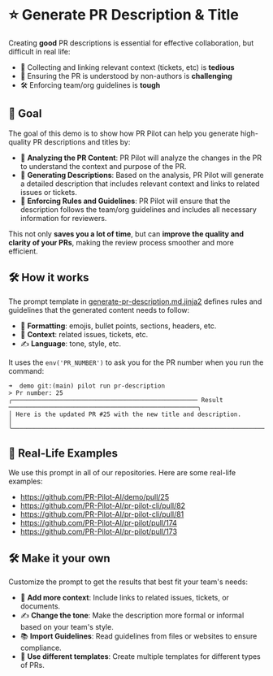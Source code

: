 # ⭐️ Generate PR Description & Title
Creating **good** PR descriptions is essential for effective collaboration,
but difficult in real life:
- 📝 Collecting and linking relevant context (tickets, etc) is **tedious**
- 🤔 Ensuring the PR is understood by non-authors is **challenging**
- 🛠️ Enforcing team/org guidelines is **tough**

## 🎯 Goal
The goal of this demo is to show how PR Pilot can help you generate high-quality PR descriptions and titles by:
- 🧠 **Analyzing the PR Content**: PR Pilot will analyze the changes in the PR to understand the context and purpose of the PR.
- 📝 **Generating Descriptions**: Based on the analysis, PR Pilot will generate a detailed description that includes relevant context and links to related issues or tickets.
- 📏 **Enforcing Rules and Guidelines**: PR Pilot will ensure that the description follows the team/org guidelines and includes all necessary information for reviewers.

This not only **saves you a lot of time**, but can **improve the quality and clarity of your PRs**, making the review process smoother and more efficient.

## 🛠️ How it works
The prompt template in [generate-pr-description.md.jinja2](generate-pr-description.md.jinja2) defines rules and guidelines that the 
generated content needs to follow:
- 🎨 **Formatting**: emojis, bullet points, sections, headers, etc.
- 🔗 **Context**: related issues, tickets, etc.
- ✍️ **Language**: tone, style, etc.

It uses the `env('PR_NUMBER')` to ask you for the PR number when you run the command:

```shell
➜  demo git:(main) pilot run pr-description
> Pr number: 25
╭─────────────────────────────────────────────────── Result ────────────────────────────────────────────────────╮
│ Here is the updated PR #25 with the new title and description.                                                │
╰───────────────────────────────────────────────────────────────────────────────────────────────────────────────╯
```

## 🌟 Real-Life Examples

We use this prompt in all of our repositories. Here are some real-life examples:

- https://github.com/PR-Pilot-AI/demo/pull/25
- https://github.com/PR-Pilot-AI/pr-pilot-cli/pull/82
- https://github.com/PR-Pilot-AI/pr-pilot-cli/pull/81
- https://github.com/PR-Pilot-AI/pr-pilot/pull/174
- https://github.com/PR-Pilot-AI/pr-pilot/pull/173

## 🛠️ Make it your own

Customize the prompt to get the results that best fit your team's needs:
- 🔗 **Add more context**: Include links to related issues, tickets, or documents.
- ✍️ **Change the tone**: Make the description more formal or informal based on your team's style.
- 📚 **Import Guidelines**: Read guidelines from files or websites to ensure compliance.
- 📝 **Use different templates**: Create multiple templates for different types of PRs.